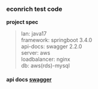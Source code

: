 ### econrich test code
**project spec**
>    lan: java17 </br>
>    framework: springboot 3.4.0 </br>
>    api-docs: swagger 2.2.0 </br>
>    server: aws </br>
>    loadbalancer: nginx </br>
>    db: aws(rds)-mysql </br>

#### api docs [swagger](http://imooyoni.com:9092/swagger-ui/index.html#/)
